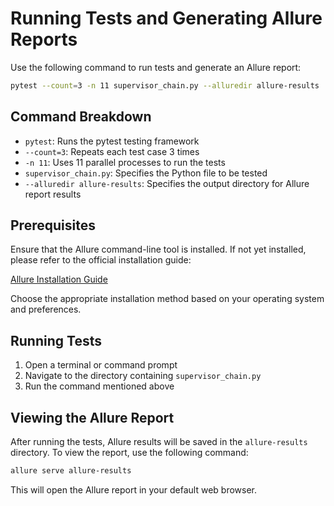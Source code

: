 # Running Tests and Generating Allure Reports

Use the following command to run tests and generate an Allure report:

```bash
pytest --count=3 -n 11 supervisor_chain.py --alluredir allure-results
```

## Command Breakdown

- `pytest`: Runs the pytest testing framework
- `--count=3`: Repeats each test case 3 times
- `-n 11`: Uses 11 parallel processes to run the tests
- `supervisor_chain.py`: Specifies the Python file to be tested
- `--alluredir allure-results`: Specifies the output directory for Allure report results

## Prerequisites

Ensure that the Allure command-line tool is installed. If not yet installed, please refer to the official installation guide:

[Allure Installation Guide](https://allurereport.org/docs/install/)

Choose the appropriate installation method based on your operating system and preferences.

## Running Tests

1. Open a terminal or command prompt
2. Navigate to the directory containing `supervisor_chain.py`
3. Run the command mentioned above

## Viewing the Allure Report

After running the tests, Allure results will be saved in the `allure-results` directory. To view the report, use the following command:

```bash
allure serve allure-results
```

This will open the Allure report in your default web browser.

